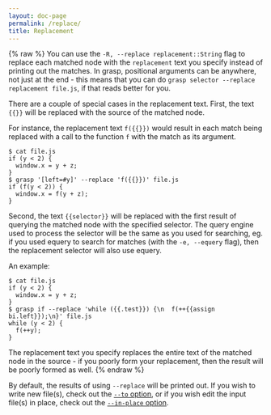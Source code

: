 ```yaml
---
layout: doc-page
permalink: /replace/
title: Replacement
---
```


{% raw %}
You can use the `-R, --replace replacement::String` flag to replace each matched node with the `replacement` text you specify instead of printing out the matches. In grasp, positional arguments can be anywhere, not just at the end - this means that you can do `grasp selector --replace replacement file.js`, if that reads better for you.

There are a couple of special cases in the replacement text. First, the text `{{}}` will be replaced with the source of the matched node.

For instance, the replacement text `f({{}})` would result in each match being replaced with a call to the function `f` with the match as its argument.

    $ cat file.js
    if (y < 2) {
      window.x = y + z;
    }
    $ grasp '[left=#y]' --replace 'f({{}})' file.js
    if (f(y < 2)) {
      window.x = f(y + z);
    }

Second, the text `{{selector}}` will be replaced with the first result of querying the matched node with the specified selector. The query engine used to process the selector will be the same as you used for searching, eg. if you used equery to search for matches (with the `-e, --equery` flag), then the replacement selector will also use equery.

An example:

    $ cat file.js
    if (y < 2) {
      window.x = y + z;
    }
    $ grasp if --replace 'while ({{.test}}) {\n  f(++{{assign bi.left}});\n}' file.js
    while (y < 2) {
      f(++y);
    }


The replacement text you specify replaces the entire text of the matched node in the source - if you poorly form your replacement, then the result will be poorly formed as well.
{% endraw %}

By default, the results of using `--replace` will be printed out. If you wish to write new file(s), check out the [`--to` option](../options#to), or if you wish edit the input file(s) in place, check out the [`--in-place` option](../options#in-place).
